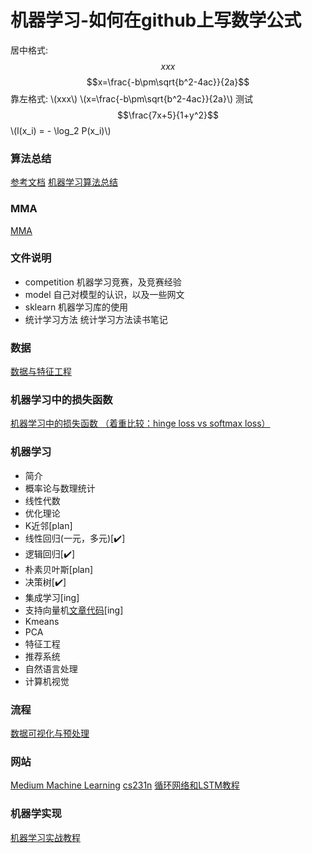 
# 机器学习-如何在github上写数学公式

<script type="text/javascript" src="http://cdn.mathjax.org/mathjax/latest/MathJax.js?config=default"></script>
居中格式: $$xxx$$
$$x=\frac{-b\pm\sqrt{b^2-4ac}}{2a}$$
靠左格式: \\(xxx\\)
\\(x=\frac{-b\pm\sqrt{b^2-4ac}}{2a}\\)
测试
$$\frac{7x+5}{1+y^2}$$
\\(l(x_i) = - \log_2 P(x_i)\\)

### 算法总结
[参考文档](http://cwiki.apachecn.org/pages/viewpage.action?pageId=8159393)
[机器学习算法总结](https://juejin.im/entry/59bf24305188257e705322b7)

### MMA
[MMA](http://www.cnblogs.com/xin-le/p/5990014.html)

### 文件说明
- competition 机器学习竞赛，及竞赛经验
- model 自己对模型的认识，以及一些网文
- sklearn 机器学习库的使用
- 统计学习方法 统计学习方法读书笔记

### 数据
[数据与特征工程](https://www.zybuluo.com/rianusr/note/1156011)


### 机器学习中的损失函数
[机器学习中的损失函数 （着重比较：hinge loss vs softmax loss）](https://blog.csdn.net/u010976453/article/details/78488279)


### 机器学习
- 简介
- 概率论与数理统计
- 线性代数
- 优化理论
- K近邻[plan]
- 线性回归(一元，多元)[✔️]
- 逻辑回归[✔️]
- 朴素贝叶斯[plan]
- 决策树[✔️]
- 集成学习[ing]
- 支持向量机[文章](https://zhuanlan.zhihu.com/p/40972083)[代码](https://github.com/SheldonWong/machinelearning/tree/master/5-SVM)[ing]
- Kmeans
- PCA
- 特征工程
- 推荐系统
- 自然语言处理
- 计算机视觉

### 流程
[数据可视化与预处理](http://frankchen.xyz/2017/03/15/数据挖掘流程：数据可视化与预处理/)

### 网站
[Medium Machine Learning](https://medium.com/tag/machine-learning)
[cs231n](http://cs231n.github.io/linear-classify/)
[循环网络和LSTM教程](https://deeplearning4j.org/cn/recurrentnetwork)

### 机器学实现
[机器学习实战教程](http://cuijiahua.com/blog/ml/)